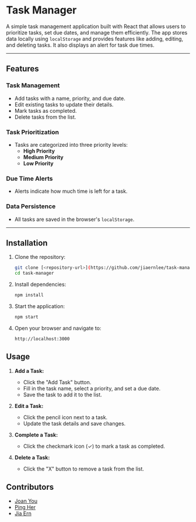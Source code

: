 # Task Manager

A simple task management application built with React that allows users to prioritize tasks, set due dates, and manage them efficiently. The app stores data locally using `localStorage` and provides features like adding, editing, and deleting tasks. It also displays an alert for task due times.

---

## Features

### Task Management
- Add tasks with a name, priority, and due date.
- Edit existing tasks to update their details.
- Mark tasks as completed.
- Delete tasks from the list.

### Task Prioritization
- Tasks are categorized into three priority levels:
  - **High Priority**
  - **Medium Priority**
  - **Low Priority**

### Due Time Alerts
- Alerts indicate how much time is left for a task.

### Data Persistence
- All tasks are saved in the browser's `localStorage`.

---

## Installation

1. Clone the repository:
   ```bash
   git clone [<repository-url>](https://github.com/jiaernlee/task-management-dashboard.git)
   cd task-manager
   ```

2. Install dependencies:
   ```bash
   npm install
   ```

3. Start the application:
   ```bash
   npm start
   ```

4. Open your browser and navigate to:
   ```
   http://localhost:3000
   ```

## Usage

1. **Add a Task:**
   - Click the "Add Task" button.
   - Fill in the task name, select a priority, and set a due date.
   - Save the task to add it to the list.

2. **Edit a Task:**
   - Click the pencil icon next to a task.
   - Update the task details and save changes.

3. **Complete a Task:**
   - Click the checkmark icon (✓) to mark a task as completed.

4. **Delete a Task:**
   - Click the "X" button to remove a task from the list.


## Contributors

- [Joan You](https://github.com/Coral-Reefs)
- [Ping Her](https://github.com/pingher)
- [Jia Ern](https://github.com/jiaernlee)
